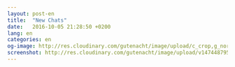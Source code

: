 ```yaml
---
layout: post-en
title:  "New Chats"
date:   2016-10-05 21:28:50 +0200
lang: en
categories: en
og-image: http://res.cloudinary.com/gutenacht/image/upload/c_crop,g_north,h_335,q_100,w_640,x_0,y_0/v1474487956/en/screenshots/03.jpg
screenshot: http://res.cloudinary.com/gutenacht/image/upload/v1474487956/en/screenshots/03.jpg
---
```


